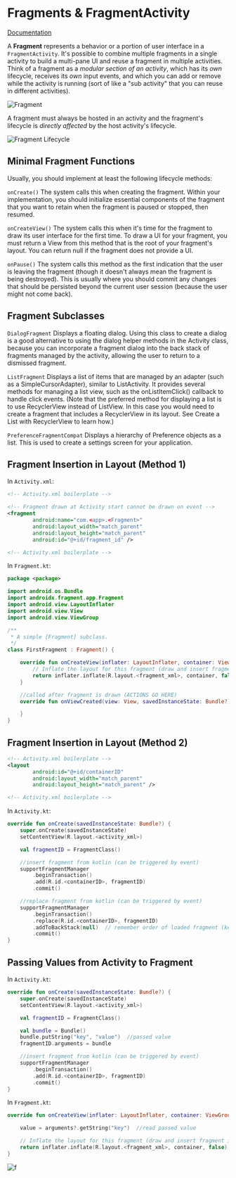 # Fragments & FragmentActivity

[Documentation](https://developer.android.com/guide/components/fragments)

A **Fragment** represents a behavior or a portion of user interface in a `FragmentActivity`. It's possible to combine multiple fragments in a single activity to build a multi-pane UI and reuse a fragment in multiple activities.  
Think of a fragment as a *modular section of an activity*, which has its *own* lifecycle, receives its *own* input events, and which you can add or remove while the activity is running (sort of like a "sub activity" that you can reuse in different activities).

![Fragment](https://developer.android.com/images/fundamentals/fragments.png)

A fragment must always be hosted in an activity and the fragment's lifecycle is *directly affected* by the host activity's lifecycle.

![Fragment Lifecycle](https://developer.android.com/images/fragment_lifecycle.png)

## Minimal Fragment Functions

Usually, you should implement at least the following lifecycle methods:

`onCreate()`
The system calls this when creating the fragment. Within your implementation, you should initialize essential components of the fragment that you want to retain when the fragment is paused or stopped, then resumed.

`onCreateView()`
The system calls this when it's time for the fragment to draw its user interface for the first time. To draw a UI for your fragment, you must return a View from this method that is the root of your fragment's layout. You can return null if the fragment does not provide a UI.

`onPause()`
The system calls this method as the first indication that the user is leaving the fragment (though it doesn't always mean the fragment is being destroyed). This is usually where you should commit any changes that should be persisted beyond the current user session (because the user might not come back).

## Fragment Subclasses

`DialogFragment`
Displays a floating dialog. Using this class to create a dialog is a good alternative to using the dialog helper methods in the Activity class, because you can incorporate a fragment dialog into the back stack of fragments managed by the activity, allowing the user to return to a dismissed fragment.

`ListFragment`
Displays a list of items that are managed by an adapter (such as a SimpleCursorAdapter), similar to ListActivity. It provides several methods for managing a list view, such as the onListItemClick() callback to handle click events. (Note that the preferred method for displaying a list is to use RecyclerView instead of ListView. In this case you would need to create a fragment that includes a RecyclerView in its layout. See Create a List with RecyclerView to learn how.)

`PreferenceFragmentCompat`
Displays a hierarchy of Preference objects as a list. This is used to create a settings screen for your application.

## Fragment Insertion in Layout (Method 1)

In `Activity.xml`:

```xml
<!-- Activity.xml boilerplate -->

<!-- Fragment drawn at Activity start cannot be drawn on event -->
<fragment
        android:name="com.<app>.<Fragment>"
        android:layout_width="match_parent"
        android:layout_height="match_parent"
        android:id="@+id/fragment_id" />

<!-- Activity.xml boilerplate -->
```

In `Fragment.kt`:

```kotlin
package <package>

import android.os.Bundle
import androidx.fragment.app.Fragment
import android.view.LayoutInflater
import android.view.View
import android.view.ViewGroup

/**
 * A simple [Fragment] subclass.
 */
class FirstFragment : Fragment() {

    override fun onCreateView(inflater: LayoutInflater, container: ViewGroup?, savedInstanceState: Bundle? ): View? {
        // Inflate the layout for this fragment (draw and insert fragment in Activity)
        return inflater.inflate(R.layout.<fragment_xml>, container, false)
    }

    //called after fragment is drawn (ACTIONS GO HERE)
    override fun onViewCreated(view: View, savedInstanceState: Bundle?) {

    }
}
```

## Fragment Insertion in Layout (Method 2)

```xml
<!-- Activity.xml boilerplate -->
<layout
        android:id="@+id/containerID"
        android:layout_width="match_parent"
        android:layout_height="match_parent" />

<!-- Activity.xml boilerplate -->
```

In `Activity.kt`:

```kotlin
override fun onCreate(savedInstanceState: Bundle?) {
    super.onCreate(savedInstanceState)
    setContentView(R.layout.<activity_xml>)

    val fragmentID = FragmentClass()

    //insert fragment from kotlin (can be triggered by event)
    supportFragmentManager
        .beginTransaction()
        .add(R.id.<containerID>, fragmentID)
        .commit()

    //replace fragment from kotlin (can be triggered by event)
    supportFragmentManager
        .beginTransaction()
        .replace(R.id.<containerID>, fragmentID)
        .addToBackStack(null)  // remember order of loaded fragment (keep alive previous fragments)
        .commit()
}
```

## Passing Values from Activity to Fragment

In `Activity.kt`:

```kotlin
override fun onCreate(savedInstanceState: Bundle?) {
    super.onCreate(savedInstanceState)
    setContentView(R.layout.<activity_xml>)

    val fragmentID = FragmentClass()

    val bundle = Bundle()
    bundle.putString("key", "value")  //passed value
    fragmentID.arguments = bundle

    //insert fragment from kotlin (can be triggered by event)
    supportFragmentManager
        .beginTransaction()
        .add(R.id.<containerID>, fragmentID)
        .commit()
}
```

In `Fragment.kt`:

```kotlin
override fun onCreateView(inflater: LayoutInflater, container: ViewGroup?, savedInstanceState: Bundle? ): View? {

    value = arguments?.getString("key")  //read passed value

    // Inflate the layout for this fragment (draw and insert fragment in Activity)
    return inflater.inflate(R.layout.<fragment_xml>, container, false)
}
```

![f](https://blog.avenuecode.com/hs-fs/hubfs/The%20activity%20and%20fragment%20lifecycles%20(1).png?width=640&name=The%20activity%20and%20fragment%20lifecycles%20(1).png)
